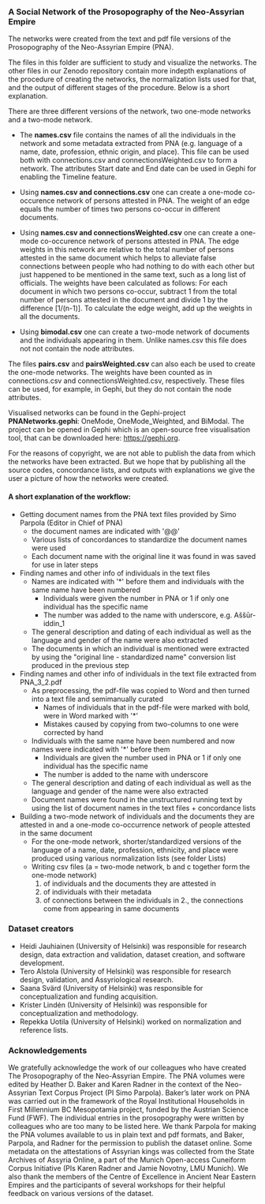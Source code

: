 ### A Social Network of the Prosopography of the Neo-Assyrian Empire

The networks were created from the text and pdf file versions of the Prosopography of the Neo-Assyrian Empire (PNA). 

The files in this folder are sufficient to study and visualize the networks. The other files in our Zenodo repository contain more indepth explanations of the procedure of creating the networks, the normalization lists used for that, and the output of different stages of the procedure. Below is a short explanation.

There are three different versions of the network, two one-mode networks and a two-mode network.

* The <b>names.csv</b> file contains the names of all the individuals in the network and some metadata extracted from PNA (e.g. language of a name, date, profession, ethnic origin, and place). This file can be used both with connections.csv and connectionsWeighted.csv to form a network. The attributes Start date and End date can be used in Gephi for enabling the Timeline feature.

* Using <b>names.csv and connections.csv</b> one can create a one-mode co-occurence network of persons attested in PNA. The weight of an edge equals the number of times two persons co-occur in different documents.

* Using <b>names.csv and connectionsWeighted.csv</b> one can create a one-mode co-occurence network of persons attested in PNA. The edge weights in this network are relative to the total number of persons attested in the same document which helps to alleviate false connections between people who had nothing to do with each other but just happened to be mentioned in the same text, such as a long list of officials. The weights have been calculated as follows: For each document in which two persons co-occur, subtract 1 from the total number of persons attested in the document and divide 1 by the difference \[1/(n-1)]. To calculate the edge weight, add up the weights in all the documents.

* Using <b>bimodal.csv</b> one can create a two-mode network of documents and the individuals appearing in them. Unlike names.csv this file does not not contain the node attributes.

The files <b>pairs.csv</b> and <b>pairsWeighted.csv</b> can also each be used to create the one-mode networks. The weights have been counted as in connections.csv and connectionsWeighted.csv, respectively. These files can be used, for example, in Gephi, but they do not contain the node attributes.

Visualised networks can be found in the Gephi-project <b>PNANetworks.gephi</b>: OneMode, OneMode_Weighted, and BiModal. The project can  be opened in Gephi which is an open-source free visualisation tool, that can be downloaded here: https://gephi.org.

For the reasons of copyright, we are not able to publish the data from which the networks have been extracted. But we hope that by publishing all the source codes, concordance lists, and outputs with explanations we give the user a picture of how the networks were created.

#### A short explanation of the workflow:
* Getting document names from the PNA text files provided by Simo Parpola (Editor in Chief of PNA)
	* the document names are indicated with '@@' 
  * Various lists of concordances to standardize the document names were used
  * Each document name with the original line it was found in was saved for use in later steps
* Finding names and other info of individuals in the text files
	* Names are indicated with '\*' before them and individuals with the same name have been numbered
		* Individuals were given the number in PNA or 1 if only one individual has the specific name
		* The number was added to the name with underscore, e.g. Aššūr-iddin_1
	* The general description and dating of each individual as well as the language and gender of the name were also extracted
  * The documents in which an individual is mentioned were extracted by using the "original line - standardized name" conversion list produced in the previous step
* Finding names and other info of individuals in the text file extracted from PNA_3_2.pdf
	* As preprocessing, the pdf-file was copied to Word and then turned into a text file and semimanually curated
		* Names of individuals that in the pdf-file were marked with bold, were in Word marked with '\*'
		* Mistakes caused by copying from two-columns to one were corrected by hand
	* Individuals with the same name have been numbered and now names were indicated with '\*' before them 
		* Individuals are given the number used in PNA or 1 if only one individual has the specific name
		* The number is added to the name with underscore
	* The general description and dating of each individual as well as the language and gender of the name were also extracted 
	* Document names were found in the unstructured running text by using the list of document names in the text files + concordance lists
* Building a two-mode network of individuals and the documents they are attested in and a one-mode co-occurrence network of people attested in the same document
	* For the one-mode network, shorter/standardized versions of the language of a name, date, profession, ethnicity, and place were produced using various normalization lists (see folder Lists)
	* Writing csv files (a = two-mode network, b and c together form the one-mode network)
		1. of individuals and the documents they are attested in
		2. of individuals with their metadata
		3. of connections between the individuals in 2., the connections come from appearing in same documents

### Dataset creators
* Heidi Jauhiainen (University of Helsinki) was responsible for research design, data extraction and validation, dataset creation, and software development. 
* Tero Alstola (University of Helsinki) was responsible for research design, validation, and Assyriological research. 
* Saana Svärd (University of Helsinki) was responsible for conceptualization and funding acquisition. 
* Krister Lindén (University of Helsinki) was responsible for conceptualization and methodology. 
* Repekka Uotila (University of Helsinki) worked on normalization and reference lists.

### Acknowledgements

We gratefully acknowledge the work of our colleagues who have created The Prosopography of the Neo-Assyrian Empire. The PNA volumes were edited by Heather D. Baker and Karen Radner in the context of the Neo-Assyrian Text Corpus Project (PI Simo Parpola). Baker’s later work on PNA was carried out in the framework of the Royal Institutional Households in First Millennium BC Mesopotamia project, funded by the Austrian Science Fund (FWF). The individual entries in the prosopography were written by colleagues who are too many to be listed here. We thank Parpola for making the PNA volumes available to us in plain text and pdf formats, and Baker, Parpola, and Radner for the permission to publish the dataset online. Some metadata on the attestations of Assyrian kings was collected from the State Archives of Assyria Online, a part of the Munich Open-access Cuneiform Corpus Initiative (PIs Karen Radner and Jamie Novotny, LMU Munich). We also thank the members of the Centre of Excellence in Ancient Near Eastern Empires and the participants of several workshops for their helpful feedback on various versions of the dataset.
